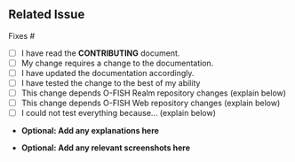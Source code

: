 ## Related Issue
<!--- If suggesting a new feature or change, please discuss it in an issue first -->
<!--- If fixing a bug, there should be an issue describing it with steps to reproduce -->
<!--- Please link to the issue here: -->

Fixes #

<!--- Optional: Please replace the whitespace with an `x` in any boxes that apply: -->
- [ ] I have read the **CONTRIBUTING** document.
- [ ] My change requires a change to the documentation.
- [ ] I have updated the documentation accordingly.
- [ ] I have tested the change to the best of my ability
- [ ] This change depends O-FISH Realm repository changes (explain below)
- [ ] This change depends O-FISH Web repository changes (explain below)
- [ ] I could not test everything because... (explain below)

* **Optional: Add any explanations here** 



* **Optional: Add any relevant screenshots here** 




